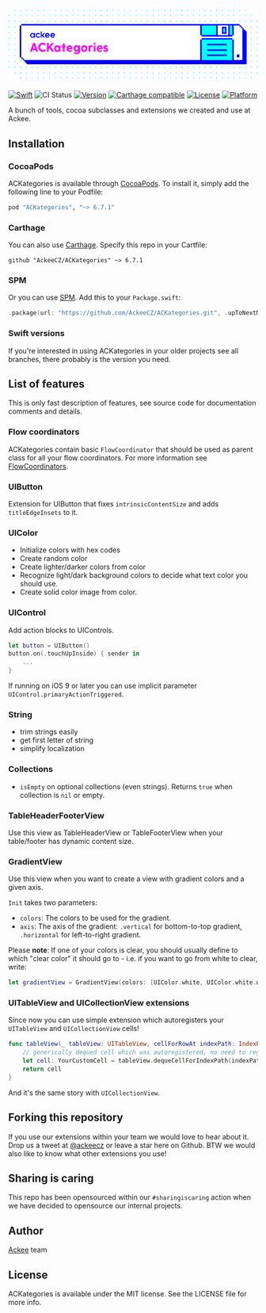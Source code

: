 ![ackee|ACKategories](Resources/cover-image.png)

[![Swift](https://img.shields.io/badge/swift-5.2-orange.svg)](https://github.com/AckeeCZ/ACKategories)
![CI Status](https://github.com/AckeeCZ/ACKategories/workflows/Tests/badge.svg)
[![Version](https://img.shields.io/cocoapods/v/ACKategories.svg?style=flat)](http://cocoapods.org/pods/ACKategories)
[![Carthage compatible](https://img.shields.io/badge/Carthage-compatible-4BC51D.svg?style=flat)](https://github.com/Carthage/Carthage)
[![License](https://img.shields.io/cocoapods/l/ACKategories.svg?style=flat)](http://cocoapods.org/pods/ACKategories)
[![Platform](https://img.shields.io/cocoapods/p/ACKategories.svg?style=flat)](http://cocoapods.org/pods/ACKategories)

A bunch of tools, cocoa subclasses and extensions we created and use at Ackee.

## Installation

### CocoaPods

ACKategories is available through [CocoaPods](http://cocoapods.org). To install it, simply add the following line to your Podfile:

```ruby
pod "ACKategories", "~> 6.7.1"
```

### Carthage

You can also use [Carthage](https://github.com/Carthage/Carthage). Specify this repo in your Cartfile:

```
github "AckeeCZ/ACKategories" ~> 6.7.1
```

### SPM

Or you can use [SPM](https://github.com/apple/swift-package-manager). Add this to your `Package.swift`: 

```swift
.package(url: "https://github.com/AckeeCZ/ACKategories.git", .upToNextMajor(from: "6.7.1")),
```


### Swift versions
If you're interested in using ACKategories in your older projects see all branches, there probably is the version you need.

## List of features
This is only fast description of features, see source code for documentation comments and details.

### Flow coordinators

ACKategories contain basic `FlowCoordinator` that should be used as parent class for all your flow coordinators. For more information see [FlowCoordinators](Documentation/FlowCoordinators.md).

### UIButton
Extension for UIButton that fixes `intrinsicContentSize` and adds `titleEdgeInsets` to it.

### UIColor
- Initialize colors with hex codes
- Create random color
- Create lighter/darker colors from color
- Recognize light/dark background colors to decide what text color you should use.
- Create solid color image from color.

### UIControl
Add action blocks to UIControls.
```swift
let button = UIButton()
button.on(.touchUpInside) { sender in
    ...
}
```
If running on iOS 9 or later you can use implicit parameter `UIControl.primaryActionTriggered`.

### String
- trim strings easily
- get first letter of string
- simplify localization

### Collections
- `isEmpty` on optional collections (even strings). Returns `true` when collection is `nil` or empty.

### TableHeaderFooterView
Use this view as TableHeaderView or TableFooterView when your table/footer has dynamic content size.

### GradientView
Use this view when you want to create a view with gradient colors and a given axis.

`Init` takes two parameters:
- `colors`: The colors to be used for the gradient.
- `axis`: The axis of the gradient: `.vertical` for bottom-to-top gradient, `.horizontal` for left-to-right gradient.

Please **note**: If one of your colors is clear, you should usually define to which "clear color" it should go to - i.e. if you want to go from white to clear, write:
```swift
let gradientView = GradientView(colors: [UIColor.white, UIColor.white.withAlphaComponent(0)], axis: .vertical)
```

### UITableView and UICollectionView extensions
Since now you can use simple extension which autoregisters your `UITableView` and `UICollectionView` cells!
```swift
func tableView(_ tableView: UITableView, cellForRowAt indexPath: IndexPath) -> UITableViewCell {
    // generically dequed cell which was autoregistered, no need to register your cells in advance
    let cell: YourCustomCell = tableView.dequeCellForIndexPath(indexPath)
    return cell
}
```
And it's the same story with `UICollectionView`.

## Forking this repository 
If you use our extensions within your team we would love to hear about it. Drop us a tweet at [@ackeecz][1] or leave a star here on Github. BTW we would also like to know what other extensions you use!

## Sharing is caring
This repo has been opensourced within our `#sharingiscaring` action when we have decided to opensource our internal projects.

## Author

[Ackee](https://ackee.cz) team

## License

ACKategories is available under the MIT license. See the LICENSE file for more info.

[1]:	https://twitter.com/AckeeCZ
